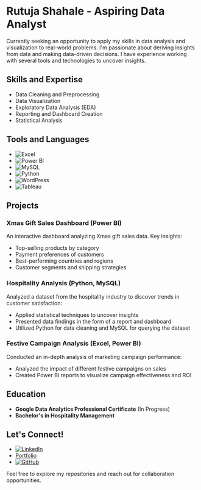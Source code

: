 # Rutuja Shahale - Aspiring Data Analyst

Currently seeking an opportunity to apply my skills in data analysis and visualization to real-world problems. I'm passionate about deriving insights from data and making data-driven decisions. I have experience working with several tools and technologies to uncover insights.

## Skills and Expertise
- Data Cleaning and Preprocessing
- Data Visualization
- Exploratory Data Analysis (EDA)
- Reporting and Dashboard Creation
- Statistical Analysis

## Tools and Languages
- ![Excel](https://img.shields.io/badge/Excel-217346?style=for-the-badge&logo=microsoft-excel&logoColor=white)
- ![Power BI](https://img.shields.io/badge/PowerBI-F2C811?style=for-the-badge&logo=powerbi&logoColor=black)
- ![MySQL](https://img.shields.io/badge/MySQL-005C84?style=for-the-badge&logo=mysql&logoColor=white)
- ![Python](https://img.shields.io/badge/Python-3776AB?style=for-the-badge&logo=python&logoColor=white)
- ![WordPress](https://img.shields.io/badge/WordPress-21759B?style=for-the-badge&logo=wordpress&logoColor=white)
- ![Tableau](https://img.shields.io/badge/Tableau-E97627?style=for-the-badge&logo=tableau&logoColor=white)

## Projects
### **Xmas Gift Sales Dashboard (Power BI)**
An interactive dashboard analyzing Xmas gift sales data. Key insights:
- Top-selling products by category
- Payment preferences of customers
- Best-performing countries and regions
- Customer segments and shipping strategies

### **Hospitality Analysis (Python, MySQL)**
Analyzed a dataset from the hospitality industry to discover trends in customer satisfaction:
- Applied statistical techniques to uncover insights
- Presented data findings in the form of a report and dashboard
- Utilized Python for data cleaning and MySQL for querying the dataset

### **Festive Campaign Analysis (Excel, Power BI)**
Conducted an in-depth analysis of marketing campaign performance:
- Analyzed the impact of different festive campaigns on sales
- Created Power BI reports to visualize campaign effectiveness and ROI

## Education
- **Google Data Analytics Professional Certificate** (In Progress)
- **Bachelor's in Hospitality Management**

## Let's Connect!
- [![LinkedIn](https://img.shields.io/badge/LinkedIn-0A66C2?style=for-the-badge&logo=linkedin&logoColor=white)](https://linkedin.com/in/rutuja-shahale)
- [Portfolio](https://rutuja-shahale.github.io)
- [![GitHub](https://img.shields.io/badge/GitHub-181717?style=for-the-badge&logo=github&logoColor=white)](https://github.com/rutuja-shahale)

Feel free to explore my repositories and reach out for collaboration opportunities.

